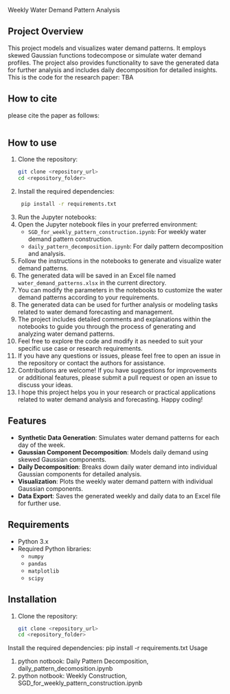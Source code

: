  Weekly Water Demand Pattern Analysis

## Project Overview
This project models and visualizes water demand patterns.
It employs skewed Gaussian functions todecompose or simulate water demand profiles.
The project also provides functionality to save the generated data for further analysis and includes daily decomposition for detailed insights.
This is the code for the research paper: TBA

## How to cite
please cite the paper as follows:
```DOI: TBA
```
## How to use
1. Clone the repository:
   ```bash
   git clone <repository_url>
   cd <repository_folder>
   ```
2. Install the required dependencies:
   ```bash
    pip install -r requirements.txt
    ```
3. Run the Jupyter notebooks:
4. Open the Jupyter notebook files in your preferred environment:
   - `SGD_for_weekly_pattern_construction.ipynb`: For weekly water demand pattern construction.
   - `daily_pattern_decomposition.ipynb`: For daily pattern decomposition and analysis.
5. Follow the instructions in the notebooks to generate and visualize water demand patterns.
6. The generated data will be saved in an Excel file named `water_demand_patterns.xlsx` in the current directory.
7. You can modify the parameters in the notebooks to customize the water demand patterns according to your requirements.
8. The generated data can be used for further analysis or modeling tasks related to water demand forecasting and management.
9. The project includes detailed comments and explanations within the notebooks to guide you through the process of generating and analyzing water demand patterns.
10. Feel free to explore the code and modify it as needed to suit your specific use case or research requirements.
11. If you have any questions or issues, please feel free to open an issue in the repository or contact the authors for assistance.
12. Contributions are welcome! If you have suggestions for improvements or additional features, please submit a pull request or open an issue to discuss your ideas.
13. I hope this project helps you in your research or practical applications related to water demand analysis and forecasting. Happy coding!

   



## Features
- **Synthetic Data Generation**: Simulates water demand patterns for each day of the week.
- **Gaussian Component Decomposition**: Models daily demand using skewed Gaussian components.
- **Daily Decomposition**: Breaks down daily water demand into individual Gaussian components for detailed analysis.
- **Visualization**: Plots the weekly water demand pattern with individual Gaussian components.
- **Data Export**: Saves the generated weekly and daily data to an Excel file for further use.



## Requirements
- Python 3.x
- Required Python libraries:
  - `numpy`
  - `pandas`
  - `matplotlib`
  - `scipy`

## Installation
1. Clone the repository:
   ```bash
   git clone <repository_url>
   cd <repository_folder>


Install the required dependencies:
pip install -r requirements.txt
Usage
1. python notbook: Daily Pattern Decomposition, daily_pattern_decomosition.ipynb
2. python notbook: Weekly Construction, SGD_for_weekly_pattern_construction.ipynb




